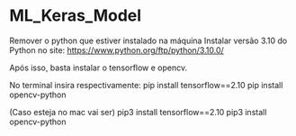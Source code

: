 # ML_Keras_Model

Remover o python que estiver instalado na máquina
Instalar versão 3.10 do Python no site: https://www.python.org/ftp/python/3.10.0/

Após isso, basta instalar o tensorflow e opencv. 

No terminal insira respectivamente: 
pip install tensorflow==2.10
pip install opencv-python

(Caso esteja no mac vai ser)
pip3 install tensorflow==2.10
pip3 install opencv-python
